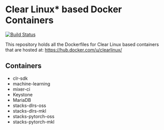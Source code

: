 Clear Linux* based Docker Containers
====================================
[![Build Status](https://travis-ci.org/clearlinux/dockerfiles.svg?branch=master)](https://travis-ci.org/clearlinux/dockerfiles)

This repository holds all the Dockerfiles for Clear Linux based containers that are hosted at:
https://hub.docker.com/u/clearlinux/

Containers
----------
- clr-sdk
- machine-learning
- mixer-ci
- Keystone
- MariaDB
- stacks-dlrs-oss
- stacks-dlrs-mkl
- stacks-pytorch-oss
- stacks-pytorch-mkl
